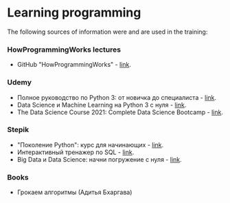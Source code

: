 # Learning programming

The following sources of information were and are used in the training:

### HowProgrammingWorks lectures
+ GitHub "HowProgrammingWorks" - [link](https://github.com/HowProgrammingWorks/Index/blob/master/Courses/Fundamentals.md).

### Udemy
+ Полное руководство по Python 3: от новичка до специалиста - [link](https://www.udemy.com/course/bestpython/).
+ Data Science и Machine Learning на Python 3 с нуля - [link](https://www.udemy.com/course/data-science-python-3/).
+ The Data Science Course 2021: Complete Data Science Bootcamp - [link](https://www.udemy.com/course/the-data-science-course-complete-data-science-bootcamp/).

### Stepik
+ "Поколение Python": курс для начинающих - [link](https://stepik.org/58852).
+ Интерактивный тренажер по SQL - [link](https://stepik.org/63054).
+ Big Data и Data Science: начни погружение с нуля - [link](https://stepik.org/101687).

### Books
+ Грокаем алгоритмы (Адитья Бхаргава)
